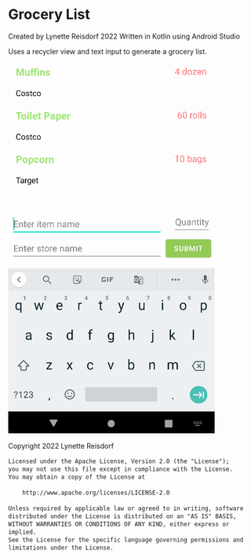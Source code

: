 # Grocery List

Created by Lynette Reisdorf 2022
Written in Kotlin using Android Studio

Uses a recycler view and text input to generate a grocery list.

![Preview](https://github.com/lmreisdorf/Grocery_List/blob/master/Grocery%20List.gif "Preview")

Copyright 2022 Lynette Reisdorf

    Licensed under the Apache License, Version 2.0 (the "License");
    you may not use this file except in compliance with the License.
    You may obtain a copy of the License at

        http://www.apache.org/licenses/LICENSE-2.0

    Unless required by applicable law or agreed to in writing, software
    distributed under the License is distributed on an "AS IS" BASIS,
    WITHOUT WARRANTIES OR CONDITIONS OF ANY KIND, either express or implied.
    See the License for the specific language governing permissions and
    limitations under the License.

